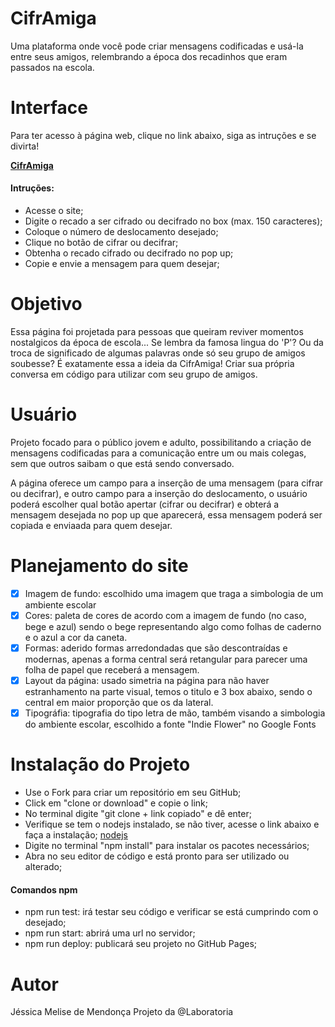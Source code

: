 # CifrAmiga

Uma plataforma onde você pode criar mensagens codificadas e usá-la entre seus amigos, relembrando a época dos recadinhos que eram passados na escola.

# Interface

Para ter acesso à página web, clique no link abaixo, siga as intruções e se divirta!

**[CifrAmiga](https://jessicamelise.github.io/SAP004-cipher/)**

#### Intruções:

- Acesse o site;
- Digite o recado a ser cifrado ou decifrado no box (max. 150 caracteres);
- Coloque o número de deslocamento desejado;
- Clique no botão de cifrar ou decifrar;
- Obtenha o recado cifrado ou decifrado no pop up;
- Copie e envie a mensagem para quem desejar;

# Objetivo

Essa página foi projetada para pessoas que queiram reviver momentos nostalgicos da época de escola... Se lembra da famosa lingua do 'P'? Ou da troca de significado de algumas palavras onde só seu grupo de amigos soubesse? 
É exatamente essa a ideia da CifrAmiga! Criar sua própria conversa em código para utilizar com seu grupo de amigos.

# Usuário

Projeto focado para o público jovem e adulto, possibilitando a criação de mensagens codificadas para a comunicação entre um ou mais colegas, sem que outros saibam o que está sendo conversado. 

A página oferece um campo para a inserção de uma mensagem (para cifrar ou decifrar), e outro campo para a inserção do deslocamento, o usuário poderá escolher qual botão apertar (cifrar ou decifrar) e obterá a mensagem desejada no pop up que aparecerá, essa mensagem poderá ser copiada e enviaada para quem desejar.

# Planejamento do site

- [x] Imagem de fundo: escolhido uma imagem que traga a simbologia de um ambiente escolar
- [x] Cores: paleta de cores de acordo com a imagem de fundo (no caso, bege e azul) sendo o bege representando algo como folhas de caderno e o azul a cor da caneta.
- [x] Formas: aderido formas arredondadas que são descontraídas e modernas, apenas a forma central será retangular para parecer uma folha de papel que receberá a mensagem.
- [x] Layout da página: usado simetria na página para não haver estranhamento na parte visual, temos o titulo e 3 box abaixo, sendo o central em maior proporção que os da lateral.
- [x] Tipográfia: tipografia do tipo letra de mão, também visando a simbologia do ambiente escolar, escolhido a fonte "Indie Flower" no Google Fonts

# Instalação do Projeto

- Use o Fork para criar um repositório em seu GitHub;
- Click em "clone or download" e copie o link;
- No terminal digite "git clone + link copiado" e dê enter;
- Verifique se tem o nodejs instalado, se não tiver, acesse o link abaixo e faça a instalação;
[nodejs](https://nodejs.org/pt-br/download/)
- Digite no terminal "npm install" para instalar os pacotes necessários;
- Abra no seu editor de código e está pronto para ser utilizado ou alterado;

#### Comandos npm

- npm run test: irá testar seu código e verificar se está cumprindo com o desejado;
- npm run start: abrirá uma url no servidor;
- npm run deploy: publicará seu projeto no GitHub Pages;


# Autor
Jéssica Melise de Mendonça
Projeto da @Laboratoria